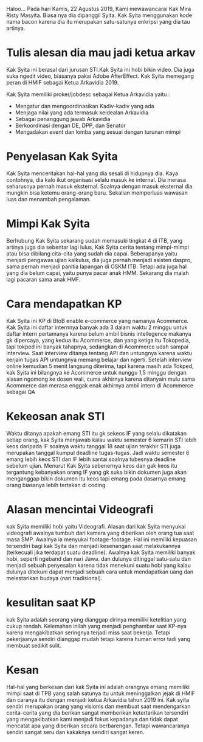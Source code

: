 <p>Haloo... Pada hari Kamis, 22 Agustus 2019, Kami mewawancarai Kak Mira Risty Masyita. Biasa nya dia dipanggil Syita. Kak Syita menggunakan kode nama bacon karena dia itu merupakan satu-satunya enkripsi yang dia tau artinya.</p>

<h1>Tulis alesan dia mau jadi ketua arkav</h1>
Kak Syita ini berasal dari jurusan STI.Kak Syita ini hobi bikin video. Dia juga suka ngedit video, biasanya pakai Adobe AfterEffect. Kak Syita memegang peran di HMIF sebagai Ketua Arkavidia 2019.
<p>Kak Syita memiliki proker/jobdesc sebagai Ketua Arkavidia yaitu :
<ul>
  <li>Mengatur dan mengoordinasikan Kadiv-kadiv yang ada</li>
  <li>Menjaga nilai yang ada termasuk keidealan Arkavidia</li>
  <li>Sebagai penanggung jawab Arkavidia</li>
  <li>Berkoordinasi dengan DE, DPP, dan Senator</li>
  <li>Mengadakan event dan lomba yang sesuai dengan turunan mimpi</li>
</ul>
</p>

# Penyelasan Kak Syita
<p>Kak Syita menceritakan hal-hal yang dia sesali di hidupnya dia. Kaya contohnya, dia kalo ikut organisasi selalu masuk ke internal. Dia merasa seharusnya pernah masuk eksternal. Soalnya dengan masuk eksternal dia mungkin bisa ketemu orang-orang baru. Sekalian memperluas wawasan luas dan menambah pengalaman.</p>

# Mimpi Kak Syita
<p>Berhubung Kak Syita sekarang sudah memasuki tingkat 4 di ITB, yang artinya juga dia sebentar lagi lulus, Kak Syita cerita tentang mimpi-mimpi atau bisa dibilang cita-cita yang sudah dia capai. Beberapanya yaitu menjadi pengawas ujian kalkulus, dia juga pernah menjadi asisten daspro, sama pernah menjadi panitia lapangan di OSKM ITB. Tetapi ada juga hal yang dia belum capai, yaitu punya pacar anak HMM. Sekarang dia malah lagi pacaran sama anak HMF.</p>

# Cara mendapatkan KP
Kak Syita ini KP di BtoB enable e-commerce yang namanya Acommerce. Kak Syita ini daftar internnya banyak ada 3 dalam waktu 2 minggu untuk 
daftar intern pertamanya karena belum ambil bisnis intellegence makanya gk dipercaya, yang kedua itu Acommerce, dan yang ketiga itu 
Tokopedia, tapi tokped ini banyak tahapnya, sedangkan di Acommerce udah sampai interview. Saat interview ditanya tentang API dan untungnya
karena waktu kerjain tugas API untungnya memang belajar dan ngerti. Setelah interview online kemudian 5 menit langsung diterima, tapi
karena masih ada Tokped, kak Syita ini bilangnya ke Acommerce untuk nunggu 1,5 minggu dengan alasan ngomong ke dosen wali, cuma akhirnya
karena ditanyain mulu sama Acommerce dan merasa enggak enak akhirnya ambil intern di Acommerce sebagai QA

# Kekeosan anak STI
Waktu ditanya apakah emang STI itu gk sekeos IF yang selalu dikatakan setiap orang, kak Syita menjawab kalau waktu semester 6 kemarin STI lebih keos daripada IF soalnya waktu tanggal 18 saat ujian terakhir STI juga merupakan tanggal kumpul deadline tugas-tugas. Jadi waktu semester 6 emang lebih keos STI dan IF lebih santai soalnya tubesnya deadline sebelum ujian. Menurut Kak Syita sebenernya keos dan gak keos
itu tergantung kebanyakan orang IF yang gk suka bikin dokumen juga akan menganggap bikin dokumen itu keos tapi emang pada dasarnya emang
orang biasanya lebih tertekan di coding.

# Alasan mencintai Videografi
kak Syita memiliki hobi yaitu Videografi. Alasan dari kak Syita menyukai videografi awalnya tumbuh dari kamera yang diberikan oleh orang tua saat masa SMP. Awalnya ia menyukai footage-footage. Hal ini memiliki kepuasan tersendiri bagi kak Syita dan menjadi kesenangan saat melakukannya (terkecuali jika terdapat suatu deadline). Awalnya kak Syita memiliki banyak hobi, seperti ngeband dan nari Jawa. dan dulunya ditinggal satu-satu dan menjadi sebuah penyesalan karena tidak menekuni suatu hobi yang kalau dulunya ditekuni dapat menjadi sebuah cara untuk mendapatkan uang dan melestarikan budaya (nari tradisional).

# kesulitan saat KP
kak Syita adalah seorang yang dianggap dirinya memiliki ketelitian yang cukup rendah. Kelemahan inilah yang menjadi penghambar saat KP-nya karena mengakibatkan seringnya terjadi miss saat bekerja. Tetapi pekerjaanya sendiri dianggap mudah tetapi karena human error tadi yang membuat sedikit sulit.

# Kesan
Hal-hal yang berkesan dari kak Syita ini adalah orangnya emang memiliki mimpi saat di TPB yang salah satunya itu untuk meninggalkan
jejak di HMIF dan caranya itu dengan menjadi ketua Arkavidia tahun 2019 ini. Kak syita sendiri merupakan orang yang visionis dan membuat saat mendengarkan cerita-cerita yang dia berikan sangat memberikan ketertarikan tersendiri yang mengakibatkan kami menjadi fokus kepadanya dan tidak dapat mencatat apa yang diberikan secara berbarengan. Tetapi wawancaranya sendiri sangat seru dan kakaknya sendiri sangat keren.
